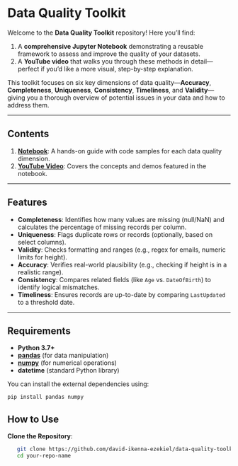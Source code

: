 # Data Quality Toolkit

Welcome to the **Data Quality Toolkit** repository! Here you’ll find:

1. A **comprehensive Jupyter Notebook** demonstrating a reusable framework to assess and improve the quality of your datasets.  
2. A **YouTube video** that walks you through these methods in detail—perfect if you’d like a more visual, step-by-step explanation.

This toolkit focuses on six key dimensions of data quality—**Accuracy**, **Completeness**, **Uniqueness**, **Consistency**, **Timeliness**, and **Validity**—giving you a thorough overview of potential issues in your data and how to address them.

---

## Contents

1. **[Notebook](DataQualityDimension.ipynb)**: A hands-on guide with code samples for each data quality dimension.  
2. **[YouTube Video](https://youtu.be/1kpZQpoxCWI?si=xVSrskVEaV1UncY3)**: Covers the concepts and demos featured in the notebook.

---

## Features

- **Completeness**: Identifies how many values are missing (null/NaN) and calculates the percentage of missing records per column.  
- **Uniqueness**: Flags duplicate rows or records (optionally, based on select columns).  
- **Validity**: Checks formatting and ranges (e.g., regex for emails, numeric limits for height).  
- **Accuracy**: Verifies real-world plausibility (e.g., checking if height is in a realistic range).  
- **Consistency**: Compares related fields (like `Age` vs. `DateOfBirth`) to identify logical mismatches.  
- **Timeliness**: Ensures records are up-to-date by comparing `LastUpdated` to a threshold date.

---

## Requirements

- **Python 3.7+**  
- [**pandas**](https://pandas.pydata.org/) (for data manipulation)  
- [**numpy**](https://numpy.org/) (for numerical operations)  
- **datetime** (standard Python library)

You can install the external dependencies using:

```bash
pip install pandas numpy
```

## How to Use

**Clone the Repository**:
```bash
   git clone https://github.com/david-ikenna-ezekiel/data-quality-toolkit.git
   cd your-repo-name

